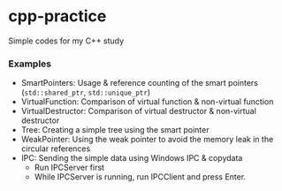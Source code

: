 # cpp-practice

Simple codes for my C++ study

### Examples

- SmartPointers: Usage & reference counting of the smart pointers (`std::shared_ptr`, `std::unique_ptr`)
- VirtualFunction: Comparison of virtual function & non-virtual function
- VirtualDestructor: Comparison of virtual destructor & non-virtual destructor
- Tree: Creating a simple tree using the smart pointer
- WeakPointer: Using the weak pointer to avoid the memory leak in the circular references
- IPC: Sending the simple data using Windows IPC & copydata
  - Run IPCServer first
  - While IPCServer is running, run IPCClient and press Enter.
